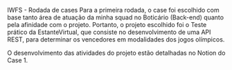 IWFS - Rodada de cases
Para a primeira rodada, o case foi escolhido com base tanto área de atuação da minha squad no Boticário (Back-end) quanto pela afinidade com o projeto. Portanto, o projeto escolhido foi o Teste prático da EstanteVirtual, que consiste no desenvolvimento de uma API REST, para determinar os vencedores em modalidades dos jogos olímpicos.

O desenvolvimento das atividades do projeto estão detalhadas no Notion do Case 1.